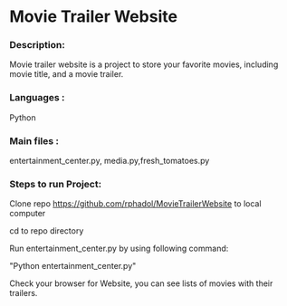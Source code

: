 # Movie Trailer Website
### Description:
Movie trailer website is a project to store your favorite movies, including movie title, and a  movie trailer.

### Languages :
Python

### Main files :
entertainment_center.py, media.py,fresh_tomatoes.py



### Steps to run Project:

Clone repo https://github.com/rphadol/MovieTrailerWebsite to local computer

cd to repo directory 

Run entertainment_center.py by using following command:

"Python entertainment_center.py"

Check your browser for Website, you can see lists of movies with their trailers.


